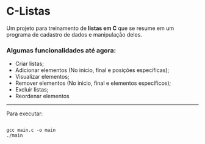 # C-Listas
Um projeto para treinamento de **listas em C** que se resume em um programa de cadastro de dados e manipulação deles.

### Algumas funcionalidades até agora: 
- Criar listas;
- Adicionar elementos (No inicio, final e posições específicas);
- Visualizar elementos;
- Remover elementos (No inicio, final e elementos específicos);
- Excluir listas;
- Reordenar elementos

___

Para executar:

``` 

gcc main.c -o main
./main

```